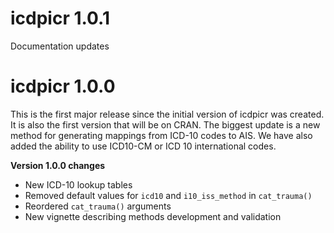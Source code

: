 # icdpicr 1.0.1

Documentation updates

# icdpicr 1.0.0

This is the first major release since the initial version of icdpicr was created. It is also the first version that will be on CRAN. The biggest update is a new method for generating mappings from ICD-10 codes to AIS. We have also added the ability to use ICD10-CM or ICD 10 international codes. 

**Version 1.0.0 changes**

- New ICD-10 lookup tables 
- Removed default values for `icd10` and `i10_iss_method` in `cat_trauma()`
- Reordered `cat_trauma()` arguments
- New vignette describing methods development and validation


